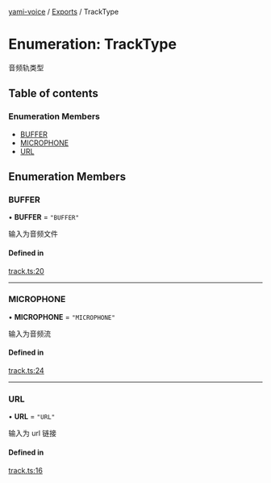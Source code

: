 [yami-voice](../README.md) / [Exports](../modules.md) / TrackType

# Enumeration: TrackType

音频轨类型

## Table of contents

### Enumeration Members

- [BUFFER](TrackType.md#buffer)
- [MICROPHONE](TrackType.md#microphone)
- [URL](TrackType.md#url)

## Enumeration Members

### BUFFER

• **BUFFER** = ``"BUFFER"``

输入为音频文件

#### Defined in

[track.ts:20](https://github.com/yydounai1234/Baga/blob/c9c4aa1/lib/track.ts#L20)

___

### MICROPHONE

• **MICROPHONE** = ``"MICROPHONE"``

输入为音频流

#### Defined in

[track.ts:24](https://github.com/yydounai1234/Baga/blob/c9c4aa1/lib/track.ts#L24)

___

### URL

• **URL** = ``"URL"``

输入为 url 链接

#### Defined in

[track.ts:16](https://github.com/yydounai1234/Baga/blob/c9c4aa1/lib/track.ts#L16)
